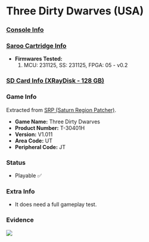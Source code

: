 # Three Dirty Dwarves (USA)

### [Console Info](../../../../../Info/Consoles/VA13/README.md)

### [Saroo Cartridge Info](../../../../../Info/Cartridges/RetroGameParadiseStore/1.32F/README.md)

- <b>Firmwares Tested:</b>
  1. MCU: 231125, SS: 231125, FPGA: 05 - v0.2

### [SD Card Info (XRayDisk - 128 GB)](../../../../../Info/SdCards/XRayDisk/128GB/fat32/README.md)

### Game Info

Extracted from [SRP (Saturn Region Patcher)](https://segaxtreme.net/resources/saturn-region-patcher.81/download).

- <b>Game Name:</b> Three Dirty Dwarves
- <b>Product Number:</b> T-30401H
- <b>Version:</b> V1.011
- <b>Area Code:</b> UT
- <b>Peripheral Code:</b> JT

### Status

- Playable :white_check_mark:

### Extra Info

- It does need a full gameplay test.

### Evidence

[![](https://img.youtube.com/vi/VTAlm2elKhY/0.jpg)](https://www.youtube.com/watch?v=VTAlm2elKhY)
